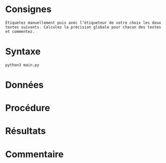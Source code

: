 # Consignes

`Étiquetez manuellement puis avec l’étiqueteur de votre choix les deux textes suivants. Calculez la précision globale pour chacun des textes et commentez.`

# Syntaxe

`python3 main.py`

# Données

# Procédure

# Résultats

# Commentaire
